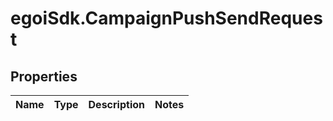 # egoiSdk.CampaignPushSendRequest

## Properties
Name | Type | Description | Notes
------------ | ------------- | ------------- | -------------


